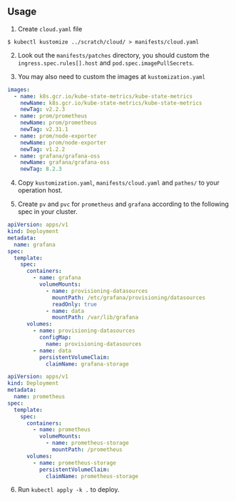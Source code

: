 ## Usage

1. Create `cloud.yaml` file

```console
$ kubectl kustomize ../scratch/cloud/ > manifests/cloud.yaml
```
2. Look out the `manifests/patches` directory, you should custom the `ingress.spec.rules[].host` and `pod.spec.imagePullSecrets`.

3. You may also need to custom the images at `kustomization.yaml`

```yaml
images:
  - name: k8s.gcr.io/kube-state-metrics/kube-state-metrics
    newName: k8s.gcr.io/kube-state-metrics/kube-state-metrics
    newTag: v2.2.3
  - name: prom/prometheus
    newName: prom/prometheus
    newTag: v2.31.1
  - name: prom/node-exporter
    newName: prom/node-exporter
    newTag: v1.2.2
  - name: grafana/grafana-oss
    newName: grafana/grafana-oss
    newTag: 8.2.3
```

4. Copy `kustomization.yaml`, `manifests/cloud.yaml` and `pathes/` to your operation host.

5. Create `pv` and `pvc` for `prometheus` and `grafana` according to the following spec in your cluster.

```yaml
apiVersion: apps/v1
kind: Deployment
metadata:
  name: grafana
spec:
  template:
    spec:
      containers:
        - name: grafana
          volumeMounts:
            - name: provisioning-datasources
              mountPath: /etc/grafana/provisioning/datasources
              readOnly: true
            - name: data
              mountPath: /var/lib/grafana
      volumes:
        - name: provisioning-datasources
          configMap:
            name: provisioning-datasources
        - name: data
          persistentVolumeClaim:
            claimName: grafana-storage
```

```yaml
apiVersion: apps/v1
kind: Deployment
metadata:
  name: prometheus
spec:
  template:
    spec:
      containers:
        - name: prometheus
          volumeMounts:
            - name: prometheus-storage
              mountPath: /prometheus
      volumes:
        - name: prometheus-storage
          persistentVolumeClaim:
            claimName: prometheus-storage
```

6. Run `kubectl apply -k .` to deploy.
